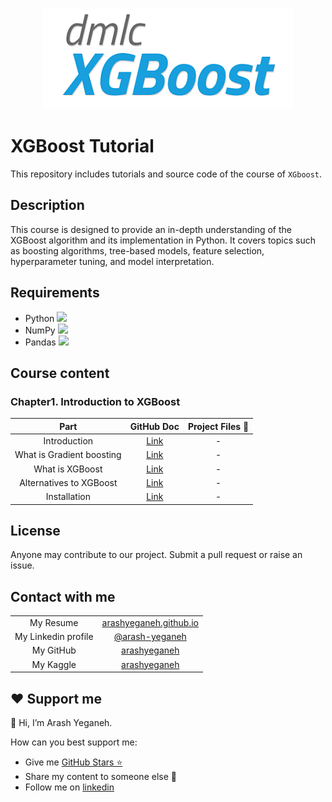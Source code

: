 <p align="center">
    <img alt="xgboost" src="img/xgboost.png">
</p>

# XGBoost Tutorial

This repository includes tutorials and source code of the course of `XGboost`.

## Description

This course is designed to provide an in-depth understanding of the XGBoost algorithm and its implementation in Python. It covers topics such as boosting algorithms, tree-based models, feature selection, hyperparameter tuning, and model interpretation.

## Requirements

* Python ![](https://img.shields.io/badge/-Python-fff6c9?logo=python&logoColor=80c1ed)
* NumPy ![](https://img.shields.io/badge/-NumPy-cedeff?logo=numpy&logoColor=4B73C9)
* Pandas ![](https://img.shields.io/badge/-NumPy-ffe0f1?logo=pandas&logoColor=E00484)

## Course content

### Chapter1. Introduction to XGBoost

|           Part            |                          GitHub Doc                          | Project Files 📁 |
| :-----------------------: | :----------------------------------------------------------: | :-------------: |
|       Introduction        |      [Link](/chapters/Chapter1.Introduction_to_XGBoost)      |        -        |
| What is Gradient boosting | [Link](/chapters/Chapter1.Introduction_to_XGBoost#what-is-gradient-boosting) |        -        |
|      What is XGBoost      | [Link](/chapters/Chapter1.Introduction_to_XGBoost#what-is-xgboost) |        -        |
|  Alternatives to XGBoost  | [Link](/chapters/Chapter1.Introduction_to_XGBoost#alternatives-to-xgboost) |        -        |
|       Installation        | [Link](/chapters/Chapter1.Introduction_to_XGBoost#installation) |        -        |

## License

Anyone may contribute to our project. Submit a pull request or raise an issue.

## Contact with me

| | |
| :----------------------------------------------------------: | :-----: |
|  My Resume  |  [arashyeganeh.github.io](https://arashyeganeh.github.io/)  |
| My Linkedin profile | [@arash-yeganeh](https://www.linkedin.com/in/arash-yeganeh/) |
|       My GitHub       | [arashyeganeh](https://github.com/arashyeganeh) |
| My Kaggle | [arashyeganeh](https://www.kaggle.com/arashyeganeh) |

## ❤️ Support me

👋 Hi, I’m Arash Yeganeh.

How can you best support me:

- Give me  [GitHub Stars ⭐](https://github.com/arashyeganeh) 
- Share my content to someone else 👀
- Follow me on [linkedin](https://www.linkedin.com/in/arash-yeganeh)

